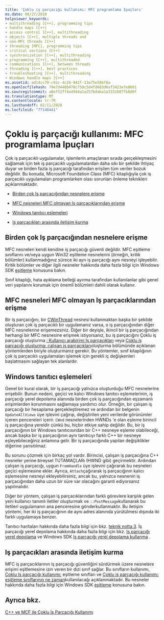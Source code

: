 ```yaml
---
title: 'Çoklu iş parçacığı kullanımı: MFC programlama Ipuçları'
ms.date: 08/27/2018
helpviewer_keywords:
- multithreading [C++], programming tips
- handle maps [C++]
- access control [C++], multithreading
- objects [C++], multiple threads and
- non-MFC threads [C++]
- threading [MFC], programming tips
- critical sections [C++]
- synchronization [C++], multithreading
- programming [C++], multithreaded
- communications [C++], between threads
- threading [C++], best practices
- troubleshooting [C++], multithreading
- Windows handle maps [C++]
ms.assetid: ad14cc70-c91c-4c24-942f-13a75e58bf8a
ms.openlocfilehash: 79e7d440b478c759c5d4fd683d6af3423e7e8661
ms.sourcegitcommit: a8ef52ff4a4944a1a257bdaba1a3331607fb8d0f
ms.translationtype: MT
ms.contentlocale: tr-TR
ms.lasthandoff: 02/11/2020
ms.locfileid: "77140441"
---
```

# <a name="multithreading-mfc-programming-tips"></a>Çoklu iş parçacığı kullanımı: MFC programlama Ipuçları

Çok iş parçacıklı uygulamalar, işlemlerin amaçlanan sırada gerçekleşmesini sağlamak için tek iş parçacıklı uygulamalardan daha sıkı bir şekilde ihtiyaç duyar ve birden fazla iş parçacığı tarafından erişilen tüm veriler bozuk değildir. Bu konuda, Microsoft Foundation Class (MFC) kitaplığıyla çok iş parçacıklı uygulamaları programlarken olası sorunları önleme teknikleri açıklanmaktadır.

- [Birden çok Iş parçacığından nesnelere erişme](#_core_accessing_objects_from_multiple_threads)

- [MFC nesneleri MFC olmayan Iş parçacıklarından erişme](#_core_accessing_mfc_objects_from_non.2d.mfc_threads)

- [Windows tanıtıcı eşlemeleri](#_core_windows_handle_maps)

- [Iş parçacıkları arasında iletişim kurma](#_core_communicating_between_threads)

## <a name="_core_accessing_objects_from_multiple_threads"></a>Birden çok Iş parçacığından nesnelere erişme

MFC nesneleri kendi kendine iş parçacığı güvenli değildir. MFC eşitleme sınıflarını ve/veya uygun Win32 eşitleme nesnelerini (örneğin, kritik bölümler) kullanmadığınız sürece iki ayrı iş parçacığı aynı nesneyi işleyebilir. Kritik bölümler ve diğer ilgili nesneler hakkında daha fazla bilgi için Windows SDK [eşitleme](/windows/win32/Sync/synchronization) konusuna bakın.

Sınıf kitaplığı, hata ayıklama belleği ayırma tarafından kullanılanlar gibi genel veri yapılarını korumak için önemli bölümleri dahili olarak kullanır.

## <a name="_core_accessing_mfc_objects_from_non.2d.mfc_threads"></a>MFC nesneleri MFC olmayan Iş parçacıklarından erişme

Bir iş parçacığını, bir [CWinThread](../mfc/reference/cwinthread-class.md) nesnesi kullanmaktan başka bir şekilde oluşturan çok iş parçacıklı bir uygulamanız varsa, o iş parçacığından diğer MFC nesnelerine erişemezsiniz. Diğer bir deyişle, ikincil bir iş parçacığından herhangi bir MFC nesnesine erişmek istiyorsanız, bu iş parçacığını Çoklu iş parçacığı oluşturma [: Kullanıcı arabirimi Iş parçacıkları](multithreading-creating-user-interface-threads.md) veya [Çoklu iş parçacığı oluşturma: çalışan iş parçacıkları](multithreading-creating-worker-threads.md)oluşturma bölümünde açıklanan yöntemlerden biriyle oluşturmanız gerekir. Bu yöntemler, sınıf kitaplığının çok iş parçacıklı uygulamaları işlemek için gerekli iç değişkenleri başlatmasını sağlayan tek alanlardır.

## <a name="_core_windows_handle_maps"></a>Windows tanıtıcı eşlemeleri

Genel bir kural olarak, bir iş parçacığı yalnızca oluşturduğu MFC nesnelerine erişebilir. Bunun nedeni, geçici ve kalıcı Windows tanıtıcı eşlemelerinin, iş parçacığı yerel depolama alanında birden çok iş parçacığından eşzamanlı erişimlerden korunmasını sağlamaya yardımcı olur. Örneğin, bir çalışan iş parçacığı bir hesaplama gerçekleştiremez ve ardından bir belgenin `UpdateAllViews` üye işlevini çağırıp, değiştirilen yeni verilerde görünümler içeren pencereleri içerir. `CWnd` nesnelerinden HWNDs 'e olan eşleme birincil iş parçacığına yereldir çünkü bu, hiçbir etkiye sahip değildir. Bu, bir iş parçacığının bir Windows tanıtıcısından bir C++ nesneye eşleme olabileceği, ancak başka bir iş parçacığının aynı tanıtıcıyı farklı C++ bir nesneye eşleyebileceğiniz anlamına gelir. Bir iş parçacığında yapılan değişiklikler diğerine yansıtılmaz.

Bu sorunu çözmek için birkaç yol vardır. Birincisi, çalışan iş parçacığına C++ nesneler yerine bireysel TUTAMAÇLARı (HWND gibi) geçirmektir. Ardından çalışan iş parçacığı, uygun `FromHandle` üye işlevini çağırarak bu nesneleri geçici eşlemesine ekler. Ayrıca, `Attach`çağırarak iş parçacığının kalıcı eşlemesine nesneyi ekleyebilirsiniz, ancak bu, yalnızca nesnenin iş parçacığından daha uzun bir süre var olacağını garanti ediyorsanız yapılmalıdır.

Diğer bir yöntem, çalışan iş parçacıklarından farklı görevlere karşılık gelen yeni kullanıcı tanımlı iletiler oluşturmak ve `::PostMessage`kullanarak bu iletileri uygulamanın ana penceresine gönderkullanmaktır. Bu iletişim yöntemi, her iki iş parçacığının de aynı adres alanında yürütülmesi dışında iki farklı uygulamaya benzer.

Tanıtıcı haritaları hakkında daha fazla bilgi için bkz. [teknik notta 3](../mfc/tn003-mapping-of-windows-handles-to-objects.md). İş parçacığı yerel depolama hakkında daha fazla bilgi için bkz. [Iş parçacığı yerel depolama](/windows/win32/ProcThread/thread-local-storage) ve Windows SDK [Iş parçacığı yerel depolama kullanma](/windows/win32/ProcThread/using-thread-local-storage) .

## <a name="_core_communicating_between_threads"></a>Iş parçacıkları arasında iletişim kurma

MFC iş parçacıklarının iş parçacığı güvenliğini sürdürmek üzere nesnelere erişimi eşitlemesine izin veren bir dizi sınıf sağlar. Bu sınıfların kullanımı, [Çoklu Iş parçacığı kullanımı:](multithreading-how-to-use-the-synchronization-classes.md) eşitleme sınıfları ve [Çoklu iş parçacığı kullanımı: eşitleme sınıflarının ne zaman](multithreading-when-to-use-the-synchronization-classes.md)kullanılacağı açıklanmaktadır. Bu nesneler hakkında daha fazla bilgi için Windows SDK [eşitleme](/windows/win32/Sync/synchronization) konusuna bakın.

## <a name="see-also"></a>Ayrıca bkz.

[C++ ve MCF ile Çoklu İş Parçacığı Kullanımı](multithreading-with-cpp-and-mfc.md)

